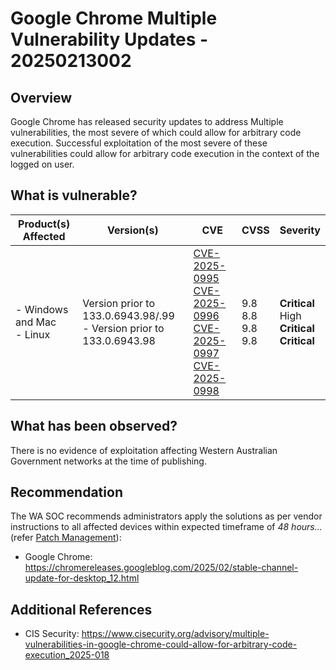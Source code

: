 # Google Chrome Multiple Vulnerability Updates - 20250213002

## Overview

Google Chrome has released security updates to address Multiple vulnerabilities, the most severe of which could allow for arbitrary code execution. Successful exploitation of the most severe of these vulnerabilities could allow for arbitrary code execution in the context of the logged on user.

## What is vulnerable?

| Product(s) Affected | Version(s) | CVE    | CVSS     | Severity    
|---| ---- | -------- | ----------- |---|
| - Windows and Mac <br/> - Linux | Version prior to 133.0.6943.98/.99 <br/> - Version prior to 133.0.6943.98  | [CVE-2025-0995](https://nvd.nist.gov/vuln/detail/CVE-2025-0995) <br/> [CVE-2025-0996](https://nvd.nist.gov/vuln/detail/CVE-2025-0996) <br/> [CVE-2025-0997](https://nvd.nist.gov/vuln/detail/CVE-2025-0997) <br/> [CVE-2025-0998](https://nvd.nist.gov/vuln/detail/CVE-2025-0998) | 9.8 <br/> 8.8 <br/> 9.8 <br/> 9.8 | **Critical**  <br/> High <br/> **Critical** <br/> **Critical** |


## What has been observed?

There is no evidence of exploitation affecting Western Australian Government networks at the time of publishing.

## Recommendation

The WA SOC recommends administrators apply the solutions as per vendor instructions to all affected devices within expected timeframe of *48 hours...* (refer [Patch Management](../guidelines/patch-management.md)):

- Google Chrome: <https://chromereleases.googleblog.com/2025/02/stable-channel-update-for-desktop_12.html>

## Additional References

- CIS Security: <https://www.cisecurity.org/advisory/multiple-vulnerabilities-in-google-chrome-could-allow-for-arbitrary-code-execution_2025-018>
